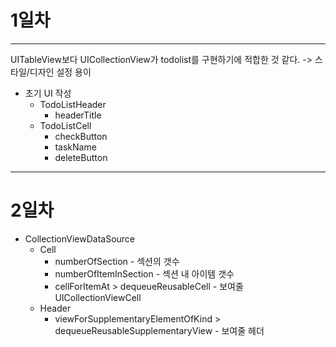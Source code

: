 #  1일차
---------------------------
UITableView보다 UICollectionView가 todolist를 구현하기에 적합한 것 같다. -> 스타일/디자인 설정 용이

+ 초기 UI 작성
    + TodoListHeader
        + headerTitle
    + TodoListCell
        + checkButton
        + taskName
        + deleteButton

---------------------------
# 2일차

+ CollectionViewDataSource
    + Cell
        + numberOfSection - 섹션의 갯수
        + numberOfItemInSection - 섹션 내 아이템 갯수
        + cellForItemAt > dequeueReusableCell - 보여줄 UICollectionViewCell 
    + Header
        + viewForSupplementaryElementOfKind > dequeueReusableSupplementaryView - 보여줄 헤더 
        
        
